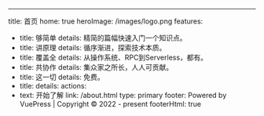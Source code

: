 ---
title: 首页
home: true
heroImage: /images/logo.png
features:
  - title: 够简单
    details: 精简的篇幅快速入门一个知识点。
  - title: 讲原理
    details: 循序渐进，探索技术本质。
  - title: 覆盖全
    details: 从操作系统、RPC到Serverless，都有。
  - title: 共协作
    details: 集众家之所长，人人可贡献。
  - title: 这一切
    details: 免费。
  - title: 
    details: 
actions:
  - text: 开始了解
    link: /about.html
    type: primary
footer: Powered by VuePress | Copyright © 2022 - present
footerHtml: true